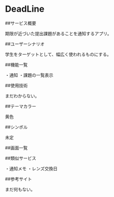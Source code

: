 # DeadLine


##サービス概要

期限が近づいた提出課題があることを通知するアプリ。

##ユーザーシナリオ

学生をターゲットとして、幅広く使われるものにする。

##機能一覧

・通知
・課題の一覧表示

##使用技術

まだわからない。

##テーマカラー

黄色

##シンボル

未定

##画面一覧



##類似サービス

・通知メモ
・レンズ交換日

##参考サイト

まだ何もない。


